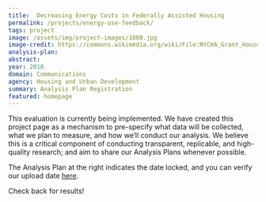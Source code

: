```yaml
---
title:  Decreasing Energy Costs in Federally Assisted Housing
permalink: /projects/energy-use-feedback/
tags: project  
image: /assets/img/project-images/1808.jpg  
image-credit: https://commons.wikimedia.org/wiki/File:NYCHA_Grant_Houses_WTM3_The_Fixers_0021.jpg 
analysis-plan: 
abstract: 
year: 2018  
domain: Communications
agency: Housing and Urban Development
summary: Analysis Plan Registration
featured: homepage
---
```

This evaluation is currently being implemented. We have created this project page as a mechanism to pre-specify what data will be collected, what we plan to measure, and how we’ll conduct our analysis. We believe this is a critical component of conducting transparent, replicable, and high-quality research; and aim to share our Analysis Plans whenever possible.

The Analysis Plan at the right indicates the date locked, and you can verify our upload date <a href="https://github.com/gsa-oes/office-of-evaluation-sciences/tree/master/assets/analysis">here</a>. 

Check back for results!
